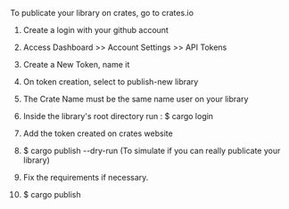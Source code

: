 To publicate your library on crates, go to crates.io

1. Create a login with your github account

2. Access Dashboard >> Account Settings >> API Tokens

3. Create a New Token, name it

4. On token creation, select to publish-new library

5. The Crate Name must be the same name user on your library

6. Inside the library's root directory run : $ cargo login

7. Add the token created on crates website

8. $ cargo publish --dry-run (To simulate if you can really publicate your library)

9. Fix the requirements if necessary.

10. $ cargo publish
